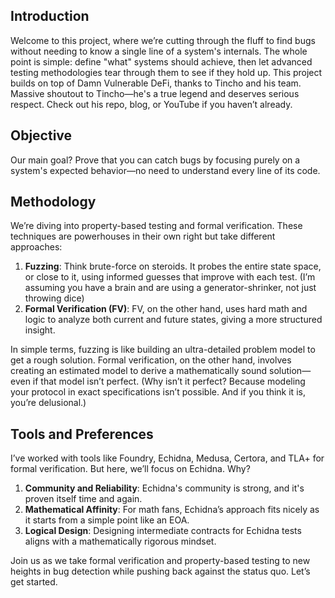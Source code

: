 ## Introduction

Welcome to this project, where we’re cutting through the fluff to find bugs without needing to know a single line of a system's internals. The whole point is simple: define "what" systems should achieve, then let advanced testing methodologies tear through them to see if they hold up. This project builds on top of Damn Vulnerable DeFi, thanks to Tincho and his team. Massive shoutout to Tincho—he's a true legend and deserves serious respect. Check out his repo, blog, or YouTube if you haven’t already.

## Objective

Our main goal? Prove that you can catch bugs by focusing purely on a system's expected behavior—no need to understand every line of its code.

## Methodology

We’re diving into property-based testing and formal verification. These techniques are powerhouses in their own right but take different approaches:

1. **Fuzzing**: Think brute-force on steroids. It probes the entire state space, or close to it, using informed guesses that improve with each test. (I’m assuming you have a brain and are using a generator-shrinker, not just throwing dice)
2. **Formal Verification (FV)**: FV, on the other hand, uses hard math and logic to analyze both current and future states, giving a more structured insight.

In simple terms, fuzzing is like building an ultra-detailed problem model to get a rough solution. Formal verification, on the other hand, involves creating an estimated model to derive a mathematically sound solution—even if that model isn’t perfect. (Why isn’t it perfect? Because modeling your protocol in exact specifications isn’t possible. And if you think it is, you’re delusional.)

## Tools and Preferences

I’ve worked with tools like Foundry, Echidna, Medusa, Certora, and TLA+ for formal verification. But here, we’ll focus on Echidna. Why?

1. **Community and Reliability**: Echidna's community is strong, and it's proven itself time and again.
2. **Mathematical Affinity**: For math fans, Echidna’s approach fits nicely as it starts from a simple point like an EOA.
3. **Logical Design**: Designing intermediate contracts for Echidna tests aligns with a mathematically rigorous mindset.

Join us as we take formal verification and property-based testing to new heights in bug detection while pushing back against the status quo. Let’s get started.